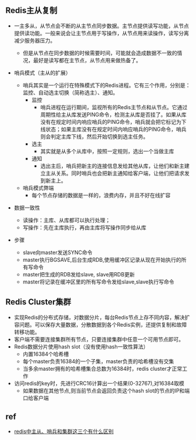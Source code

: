 ## Redis主从复制
+ 一主多从，从节点会不断的从主节点同步数据。主节点提供读写功能，从节点提供读功能。一般来说会让主节点用于写操作，从节点用来读操作，读写分离减少服务器压力。
    + 但是从节点在同步数据的时候需要时间，可能就会造成数据不一致的情况，最好是读写都在主节点，从节点用来做热备了。

+ 哨兵模式（主从的扩展）
    + 哨兵其实是一个运行在特殊模式下的Redis进程。它有三个作用，分别是：监控、自动选主切换（简称选主）、通知。
        + 监控
            + 哨兵进程在运行期间，监视所有的Redis主节点和从节点。它通过周期性给主从库发送PING命令，检测主从库是否挂了。如果从库没有在规定时间内响应哨兵的PING命令，哨兵就会把它标记为下线状态；如果主库没有在规定时间内响应哨兵的PING命令，哨兵则会判定主库下线，然后开始切换到选主任务。
        + 选主
            + 其实就是从多个从库中，按照一定规则，选出一个当做主库
        + 通知
            + 选出主后，哨兵把新主的连接信息发给其他从库，让他们和新主建立主从关系。同时哨兵也会把新主通知给客户端，让他们把请求发到新主上。
    + 哨兵模式弊端
        + 每个节点存储的数据是一样的，浪费内存，并且不好在线扩容

+ 数据一致性
    + 读操作：主库、从库都可以执行处理；
    + 写操作：先在主库执行，再由主库将写操作同步给从库

+ 步骤
    + slave向master发送SYNC命令
    + master执行BGSAVE,后台生成RDB,使用缓冲区记录从现在开始执行的所有写命令
    + master把生成的RDB发给slave, slave用RDB更新
    + master将记录在缓冲区里的所有写命令发给slave,slave执行写命令

## Redis Cluster集群
+ 实现Redis的分布式存储，对数据分片，每台Redis节点上存不同内容，解决扩容问题。可以保存大量数据，分散数据到各个Redis实例，还提供复制和故障转移功能。
+ 客户端不需要连接集群所有节点，只要连接集群中任意一个可用节点即可。
+ Redis数据分片使用hash slot（没有使用hash一致性算法）
    + 内置16384个哈希槽
    + 每个master负责16384的一个子集，master负责的哈希槽没有交集
    + 当多余master拥有的哈希槽集合总数为16384时，redis cluster才正常工作
+ 访问redis的key时，先进行CRC16计算出一个结果(0-32767),对16384取模
    + 如果数据在其他节点,则当前节点会返回负责这个hash slot的节点的IP和端口给客户端

## ref
+ [redis中主从、哨兵和集群这三个有什么区别 ](https://www.zhihu.com/question/293357668/answer/2954243723)